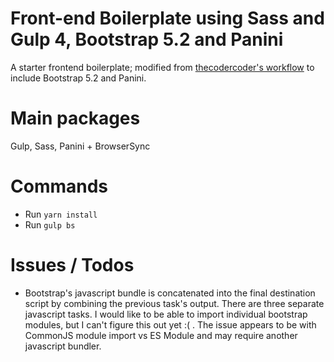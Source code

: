 # Front-end Boilerplate using Sass and Gulp 4, Bootstrap 5.2 and Panini
A starter frontend boilerplate; modified from [thecodercoder's workflow](https://github.com/thecodercoder/frontend-boilerplate) to include Bootstrap 5.2 and Panini.

# Main packages
Gulp, Sass, Panini + BrowserSync

# Commands
* Run `yarn install`
* Run `gulp bs` 
 
# Issues / Todos
* Bootstrap's javascript bundle is concatenated into the final destination script by combining the previous task's output. There are three separate javascript tasks. I would like to be able to import individual bootstrap modules, but I can't figure this out yet :( . The issue appears to be with CommonJS module import vs ES Module and may require another javascript bundler.
 
